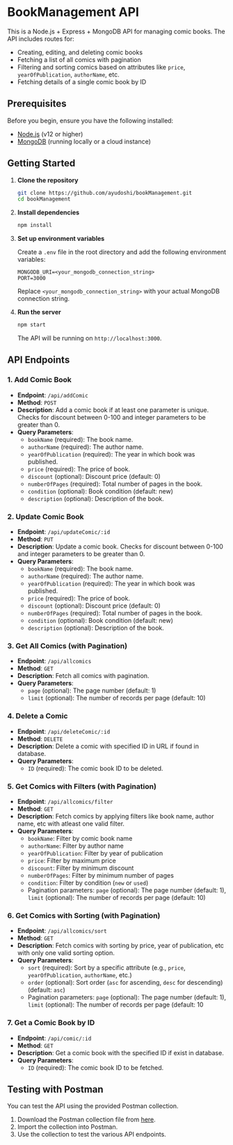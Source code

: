 
# BookManagement API

This is a Node.js + Express + MongoDB API for managing comic books. The API includes routes for:
- Creating, editing, and deleting comic books
- Fetching a list of all comics with pagination
- Filtering and sorting comics based on attributes like `price`, `yearOfPublication`, `authorName`, etc.
- Fetching details of a single comic book by ID

## Prerequisites

Before you begin, ensure you have the following installed:
- [Node.js](https://nodejs.org/) (v12 or higher)
- [MongoDB](https://www.mongodb.com/) (running locally or a cloud instance)

## Getting Started

1. **Clone the repository**

   ```bash
   git clone https://github.com/ayudoshi/bookManagement.git
   cd bookManagement
   ```

2. **Install dependencies**

   ```bash
   npm install
   ```

3. **Set up environment variables**

   Create a `.env` file in the root directory and add the following environment variables:

   ```
   MONGODB_URI=<your_mongodb_connection_string>
   PORT=3000
   ```

   Replace `<your_mongodb_connection_string>` with your actual MongoDB connection string.

4. **Run the server**

   ```bash
   npm start
   ```

   The API will be running on `http://localhost:3000`.

## API Endpoints

### 1. Add Comic Book

- **Endpoint**: `/api/addComic`
- **Method**: `POST`
- **Description**: Add a comic book if at least one parameter is unique. Checks for discount between 0-100 and integer parameters to be greater than 0.
- **Query Parameters**:
  - `bookName` (required): The book name.
  - `authorName` (required): The author name.
  - `yearOfPublication` (required): The year in which book was published. 
  - `price` (required): The price of book.
  - `discount` (optional): Discount price (default: 0)
  - `numberOfPages` (required): Total number of pages in the book.
  - `condition` (optional): Book condition (default: new)
  - `description` (optional): Description of the book.

### 2. Update Comic Book

- **Endpoint**: `/api/updateComic/:id`
- **Method**: `PUT`
- **Description**: Update a comic book. Checks for discount between 0-100 and integer parameters to be greater than 0.
- **Query Parameters**:
  - `bookName` (required): The book name.
  - `authorName` (required): The author name.
  - `yearOfPublication` (required): The year in which book was published. 
  - `price` (required): The price of book.
  - `discount` (optional): Discount price (default: 0)
  - `numberOfPages` (required): Total number of pages in the book.
  - `condition` (optional): Book condition (default: new)
  - `description` (optional): Description of the book.

### 3. Get All Comics (with Pagination)

- **Endpoint**: `/api/allcomics`
- **Method**: `GET`
- **Description**: Fetch all comics with pagination.
- **Query Parameters**:
  - `page` (optional): The page number (default: 1)
  - `limit` (optional): The number of records per page (default: 10)
 
### 4. Delete a Comic

- **Endpoint**: `/api/deleteComic/:id`
- **Method**: `DELETE`
- **Description**: Delete a comic with specified ID in URL if found in database.
- **Query Parameters**:
  - `ID` (required): The comic book ID to be deleted.

### 5. Get Comics with Filters (with Pagination)

- **Endpoint**: `/api/allcomics/filter`
- **Method**: `GET`
- **Description**: Fetch comics by applying filters like book name, author name, etc with atleast one valid filter.
- **Query Parameters**:
  - `bookName`: Filter by comic book name
  - `authorName`: Filter by author name
  - `yearOfPublication`: Filter by year of publication
  - `price`: Filter by maximum price
  - `discount`: Filter by minimum discount
  - `numberOfPages`: Filter by minimum number of pages
  - `condition`: Filter by condition (`new` or `used`)
  - Pagination parameters: `page` (optional): The page number (default: 1), `limit` (optional): The number of records per page (default: 10)

### 6. Get Comics with Sorting (with Pagination)

- **Endpoint**: `/api/allcomics/sort`
- **Method**: `GET`
- **Description**: Fetch comics with sorting by price, year of publication, etc with only one valid sorting option.
- **Query Parameters**:
  - `sort` (required): Sort by a specific attribute (e.g., `price`, `yearOfPublication`, `authorName`, etc.)
  - `order` (optional): Sort order (`asc` for ascending, `desc` for descending) (default: `asc`)
  - Pagination parameters: `page` (optional): The page number (default: 1), `limit` (optional): The number of records per page (default: 10

### 7. Get a Comic Book by ID

- **Endpoint**: `/api/comic/:id`
- **Method**: `GET`
- **Description**: Get a comic book with the specified ID if exist in database.
- **Query Parameters**:
  - `ID` (required): The comic book ID to be fetched.

## Testing with Postman

You can test the API using the provided Postman collection.

1. Download the Postman collection file from [here](./MangoJelly.postman_collection.json).
2. Import the collection into Postman.
3. Use the collection to test the various API endpoints.
